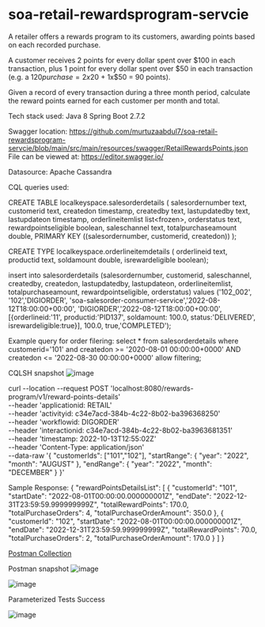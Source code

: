 # soa-retail-rewardsprogram-servcie

A retailer offers a rewards program to its customers, awarding points based on each recorded
purchase.

A customer receives 2 points for every dollar spent over $100 in each transaction, plus 1 point
for every dollar spent over $50 in each transaction
(e.g. a $120 purchase = 2x$20 + 1x$50 = 90 points).

Given a record of every transaction during a three month period, calculate the reward points
earned for each customer per month and total.

Tech stack used:
Java 8
Spring Boot 2.7.2

Swagger location: https://github.com/murtuzaabdul7/soa-retail-rewardsprogram-servcie/blob/main/src/main/resources/swagger/RetailRewardsPoints.json
File can be viewed at: https://editor.swagger.io/

Datasource:
Apache Cassandra

CQL queries used:

CREATE TABLE localkeyspace.salesorderdetails (
salesordernumber text,
customerid text,
createdon timestamp,
createdby text,
lastupdatedby text,
lastupdateon timestamp,
orderlineitemlist list<frozen<orderlineitemdetails>>,
orderstatus text,
rewardpointseligible boolean,
saleschannel text,
totalpurchaseamount double,
PRIMARY KEY ((salesordernumber, customerid, createdon))
);

CREATE TYPE localkeyspace.orderlineitemdetails (
orderlineid text,
productid text,
soldamount double,
isrewardeligible boolean);


insert into salesorderdetails (salesordernumber,
customerid, saleschannel, createdby,
createdon, lastupdatedby, lastupdateon,
orderlineitemlist, totalpurchaseamount,
rewardpointseligible, orderstatus)
values ('102_002',
'102','DIGIORDER',
'soa-salesorder-consumer-service','2022-08-12T18:00:00+00:00',
'DIGIORDER','2022-08-12T18:00:00+00:00',
[{orderlineid:'11', productid:'PID137', soldamount: 100.0, status:'DELIVERED', isrewardeligible:true}],
100.0, true,'COMPLETED');


Example query for order filering:
select * from salesorderdetails where customerid='101' and createdon >= '2020-08-01 00:00:00+0000'  AND createdon <= '2022-08-30 00:00:00+0000' allow filtering;    
    
CQLSH snapshot
![image](https://user-images.githubusercontent.com/115746670/196281386-a7a0d8f8-58b1-416e-a9f3-38814ff51cd5.png)



   
curl --location --request POST 'localhost:8080/rewards-program/v1/reward-points-details' \
--header 'applicationid: RETAIL' \
--header 'activityid: c34e7acd-384b-4c22-8b02-ba396368250' \
--header 'workflowid: DIGORDER' \
--header 'interactionid: c34e7acd-384b-4c22-8b02-ba3963681351' \
--header 'timestamp: 2022-10-13T12:55:02Z' \
--header 'Content-Type: application/json' \
--data-raw '{
    "customerIds": ["101","102"],
    "startRange": {
        "year": "2022",
        "month": "AUGUST"
    },
    "endRange": {
        "year": "2022",
        "month": "DECEMBER"
    }
}'


Sample Response:
{
    "rewardPointsDetailsList": [
        {
            "customerId": "101",
            "startDate": "2022-08-01T00:00:00.000000001Z",
            "endDate": "2022-12-31T23:59:59.999999999Z",
            "totalRewardPoints": 170.0,
            "totalPurchaseOrders": 4,
            "totalPurchaseOrderAmount": 350.0
        },
        {
            "customerId": "102",
            "startDate": "2022-08-01T00:00:00.000000001Z",
            "endDate": "2022-12-31T23:59:59.999999999Z",
            "totalRewardPoints": 70.0,
            "totalPurchaseOrders": 2,
            "totalPurchaseOrderAmount": 170.0
        }
    ]
}
 
[Postman Collection](https://github.com/murtuzaabdul7/soa-retail-rewardsprogram-servcie/blob/main/src/main/resources/soa-retail-rewardsprogram-servcie.postman_collection.json)
    
   Postman snapshot
![image](https://user-images.githubusercontent.com/115746670/196280701-37cfde05-fe82-4b13-8815-47971efb48ac.png)

![image](https://user-images.githubusercontent.com/115746670/196282027-acb62a91-a363-4e19-9d32-a0cbf7cb7f98.png)

                                                                                                                         
 Parameterized Tests Success

![image](https://user-images.githubusercontent.com/115746670/196282289-8c99b451-8c68-4e10-a216-a5d17d603366.png)
                                                                                        
   
  
